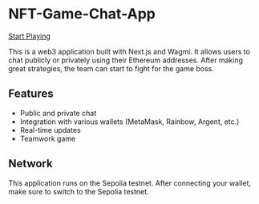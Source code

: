 # NFT-Game-Chat-App

[Start Playing](https://web3-nextjs-pearl.vercel.app/)

This is a web3 application built with Next.js and Wagmi. It allows users to chat publicly or privately using their Ethereum addresses. After making great strategies, the team can start to fight for the game boss.

## Features

- Public and private chat
- Integration with various wallets (MetaMask, Rainbow, Argent, etc.)
- Real-time updates
- Teamwork game

## Network

This application runs on the Sepolia testnet. After connecting your wallet, make sure to switch to the Sepolia testnet.
